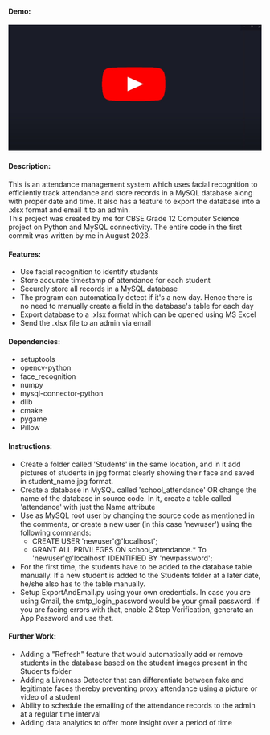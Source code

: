 #### Demo:
[![Attendance System](Demo/thumbnail.jpg)](https://youtu.be/J1bY1v0oXkM "Attendance System")

#### Description:  
This is an attendance management system which uses facial recognition to efficiently track attendance and store records in
a MySQL database along with proper date and time. It also has a feature to export the database into a .xlsx format and email
it to an admin.  
This project was created by me for CBSE Grade 12 Computer Science project on Python and MySQL connectivity.
The entire code in the first commit was written by me in August 2023.

#### Features:
* Use facial recognition to identify students
* Store accurate timestamp of attendance for each student
* Securely store all records in a MySQL database
* The program can automatically detect if it's a new day. Hence there is no need to manually create a field 
 in the database's table for each day
* Export database to a .xlsx format which can be opened using MS Excel
* Send the .xlsx file to an admin via email


#### Dependencies:
* setuptools
* opencv-python
* face_recognition
* numpy
* mysql-connector-python
* dlib
* cmake
* pygame
* Pillow


#### Instructions:
* Create a folder called 'Students' in the same location, and in it add pictures of students in jpg format clearly showing 
their face and saved in student_name.jpg format.
* Create a database in MySQL called 'school_attendance' OR change the name of the database in source code.
 In it, create a table called 'attendance' with just the Name attribute
* Use as MySQL root user by changing the source code as mentioned in the comments, or create a new user (in this case 'newuser') using the following commands:
  * CREATE USER 'newuser'@'localhost';
  * GRANT ALL PRIVILEGES ON school_attendance.* To 'newuser'@'localhost' IDENTIFIED BY 'newpassword';
* For the first time, the students have to be added to the database table manually. If a new student is added to the 
Students folder at a later date, he/she also has to the table manually.
* Setup ExportAndEmail.py using your own credentials. In case you are using Gmail, the smtp_login_password would be your
gmail password. If you are facing errors with that, enable 2 Step Verification, generate an App Password and use that.


#### Further Work:
* Adding a "Refresh" feature that would automatically add or remove students in the database based on the student images present in the Students folder
* Adding a Liveness Detector that can differentiate between fake and legitimate faces thereby preventing proxy attendance using a picture or video of a student
* Ability to schedule the emailing of the attendance records to the admin at a regular time interval
* Adding data analytics to offer more insight over a period of time